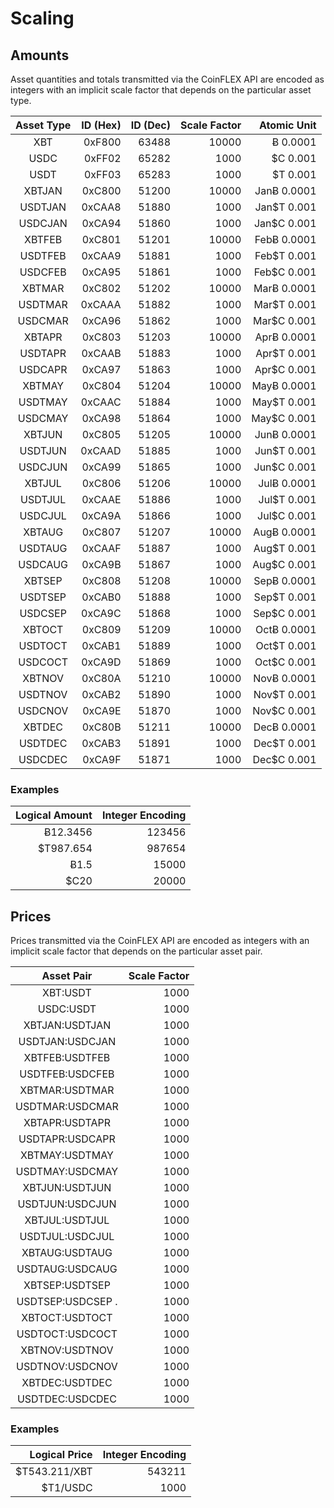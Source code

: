 # Scaling


## Amounts

Asset quantities and totals transmitted via the CoinFLEX API are encoded as integers with an implicit scale factor that depends on the particular asset type. 

| Asset Type | ID (Hex) | ID (Dec) | Scale Factor |  Atomic Unit |
|:----------:|---------:|---------:|-------------:|-------------:|
|     XBT    |   0xF800 |    63488 |        10000 |     Ƀ 0.0001 |
|     USDC   |   0xFF02 |    65282 |         1000 |     $C 0.001 |
|     USDT   |   0xFF03 |    65283 |         1000 |     $T 0.001 |
|  XBTJAN    |   0xC800 |    51200 |        10000 |  JanɃ 0.0001 |
|  USDTJAN   |   0xCAA8 |    51880 |         1000 |  Jan$T 0.001 |
|  USDCJAN   |   0xCA94 |    51860 |         1000 |  Jan$C 0.001 |
|   XBTFEB   |   0xC801 |    51201 |        10000 |  FebɃ 0.0001 |
|   USDTFEB  |   0xCAA9 |    51881 |         1000 |  Feb$T 0.001 |
|   USDCFEB  |   0xCA95 |    51861 |         1000 |  Feb$C 0.001 |
|   XBTMAR   |   0xC802 |    51202 |        10000 |  MarɃ 0.0001 |
|   USDTMAR  |   0xCAAA |    51882 |         1000 |  Mar$T 0.001 |
|   USDCMAR  |   0xCA96 |    51862 |         1000 |  Mar$C 0.001 |
|   XBTAPR   |   0xC803 |    51203 |        10000 |  AprɃ 0.0001 |
|   USDTAPR  |   0xCAAB |    51883 |         1000 |  Apr$T 0.001 |
|   USDCAPR  |   0xCA97 |    51863 |         1000 |  Apr$C 0.001 |
|   XBTMAY   |   0xC804 |    51204 |        10000 |  MayɃ 0.0001 |
|   USDTMAY  |   0xCAAC |    51884 |         1000 |  May$T 0.001 |
|   USDCMAY  |   0xCA98 |    51864 |         1000 |  May$C 0.001 |
|   XBTJUN   |   0xC805 |    51205 |        10000 |  JunɃ 0.0001 |
|   USDTJUN  |   0xCAAD |    51885 |         1000 |  Jun$T 0.001 |
|   USDCJUN  |   0xCA99 |    51865 |         1000 |  Jun$C 0.001 |
|   XBTJUL   |   0xC806 |    51206 |        10000 |  JulɃ 0.0001 |
|   USDTJUL  |   0xCAAE |    51886 |         1000 |  Jul$T 0.001 |
|   USDCJUL  |   0xCA9A |    51866 |         1000 |  Jul$C 0.001 |
|   XBTAUG   |   0xC807 |    51207 |        10000 |  AugɃ 0.0001 |
|   USDTAUG  |   0xCAAF |    51887 |         1000 |  Aug$T 0.001 |
|   USDCAUG  |   0xCA9B |    51867 |         1000 |  Aug$C 0.001 |
|   XBTSEP   |   0xC808 |    51208 |        10000 |  SepɃ 0.0001 |
|   USDTSEP  |   0xCAB0 |    51888 |         1000 |  Sep$T 0.001 |
|   USDCSEP  |   0xCA9C |    51868 |         1000 |  Sep$C 0.001 |
|   XBTOCT   |   0xC809 |    51209 |        10000 |  OctɃ 0.0001 |
|   USDTOCT  |   0xCAB1 |    51889 |         1000 |  Oct$T 0.001 |
|   USDCOCT  |   0xCA9D |    51869 |         1000 |  Oct$C 0.001 |
|   XBTNOV   |   0xC80A |    51210 |        10000 |  NovɃ 0.0001 |
|   USDTNOV  |   0xCAB2 |    51890 |         1000 |  Nov$T 0.001 |
|   USDCNOV  |   0xCA9E |    51870 |         1000 |  Nov$C 0.001 |
|   XBTDEC   |   0xC80B |    51211 |        10000 |  DecɃ 0.0001 |
|   USDTDEC  |   0xCAB3 |    51891 |         1000 |  Dec$T 0.001 |
|   USDCDEC  |   0xCA9F |    51871 |         1000 |  Dec$C 0.001 |

### Examples

| Logical Amount | Integer Encoding |
|---------------:|-----------------:|
|       Ƀ12.3456 |           123456 |
|      $T987.654 |           987654 |
|           Ƀ1.5 |            15000 |
|           $C20 |            20000 |


## Prices

Prices transmitted via the CoinFLEX API are encoded as integers with an implicit scale factor that depends on the particular asset pair.

|    Asset Pair     | Scale Factor |
|:-----------------:|-------------:|
|      XBT:USDT     |         1000 |
|      USDC:USDT    |         1000 |
|   XBTJAN:USDTJAN  |         1000 |
|   USDTJAN:USDCJAN |         1000 |
|   XBTFEB:USDTFEB  |         1000 |
|  USDTFEB:USDCFEB  |         1000 |
|   XBTMAR:USDTMAR  |         1000 |
|  USDTMAR:USDCMAR  |         1000 |
|  XBTAPR:USDTAPR   |         1000 |
|  USDTAPR:USDCAPR  |         1000 |
|  XBTMAY:USDTMAY   |         1000 |
|  USDTMAY:USDCMAY  |         1000 |
|  XBTJUN:USDTJUN   |         1000 |
|  USDTJUN:USDCJUN  |         1000 |
|  XBTJUL:USDTJUL   |         1000 |
|  USDTJUL:USDCJUL  |         1000 |
|  XBTAUG:USDTAUG   |         1000 |
|  USDTAUG:USDCAUG  |         1000 |
|  XBTSEP:USDTSEP   |         1000 |
|  USDTSEP:USDCSEP .|         1000 |
|  XBTOCT:USDTOCT   |         1000 |
|  USDTOCT:USDCOCT  |         1000 |
|  XBTNOV:USDTNOV   |         1000 |
|  USDTNOV:USDCNOV  |         1000 |
|  XBTDEC:USDTDEC   |         1000 |
|  USDTDEC:USDCDEC  |         1000 |


### Examples

| Logical Price | Integer Encoding |
|--------------:|-----------------:|
| $T543.211/XBT |           543211 |
|      $T1/USDC |             1000 |

